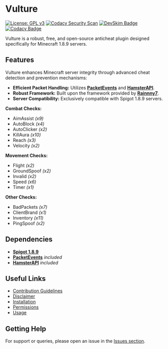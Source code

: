 # Vulture

[![License: GPL v3](https://img.shields.io/badge/License-GPLv3-blue.svg)](https://www.gnu.org/licenses/gpl-3.0)
[![Codacy Security Scan](https://github.com/Foulest/Vulture/actions/workflows/codacy.yml/badge.svg)](https://github.com/Foulest/Vulture/actions/workflows/codacy.yml)
[![DevSkim Badge](https://github.com/Foulest/Vulture/actions/workflows/devskim.yml/badge.svg)](https://github.com/Foulest/Vulture/actions/workflows/devskim.yml)
[![Codacy Badge](https://app.codacy.com/project/badge/Grade/238ed4bb02fe4c2192f199953705c3da)](https://app.codacy.com/gh/Foulest/Vulture/dashboard?utm_source=gh&utm_medium=referral&utm_content=&utm_campaign=Badge_grade)

Vulture is a robust, free, and open-source anticheat plugin designed specifically for Minecraft 1.8.9 servers.

## Features
Vulture enhances Minecraft server integrity through advanced cheat detection and prevention mechanisms:

- **Efficient Packet Handling:** Utilizes **[PacketEvents](https://github.com/retrooper/packetevents)** and **[HamsterAPI](https://github.com/arkflame/HamsterAPI)**.
- **Robust Framework:** Built upon the framework provided by **[Rainnny7](https://github.com/Rainnny7/Anticheat-Framework)**.
- **Server Compatibility:** Exclusively compatible with Spigot 1.8.9 servers.

**Combat Checks:**
- AimAssist _(x9)_
- AutoBlock _(x4)_
- AutoClicker _(x2)_
- KillAura _(x10)_
- Reach _(x3)_
- Velocity _(x2)_

**Movement Checks:**
- Flight _(x2)_
- GroundSpoof _(x2)_
- Invalid _(x2)_
- Speed _(x6)_
- Timer _(x1)_

**Other Checks:**
- BadPackets _(x7)_
- ClientBrand _(x1)_
- Inventory _(x11)_
- PingSpoof _(x2)_

## Dependencies
- **[Spigot 1.8.9](https://papermc.io/downloads/all)**
- **[PacketEvents](https://github.com/retrooper/packetevents)** *included*
- **[HamsterAPI](https://github.com/arkflame/HamsterAPI)** *included*

## Useful Links
- [Contribution Guidelines](https://github.com/Foulest/Vulture/wiki/Contribution-Guidelines)
- [Disclaimer](https://github.com/Foulest/Vulture/wiki/Disclaimer)
- [Installation](https://github.com/Foulest/Vulture/wiki/Installation)
- [Permissions](https://github.com/Foulest/Vulture/wiki/Permissions)
- [Usage](https://github.com/Foulest/Vulture/wiki/Usage)

## Getting Help
For support or queries, please open an issue in the [Issues section](https://github.com/Foulest/Vulture/issues).
